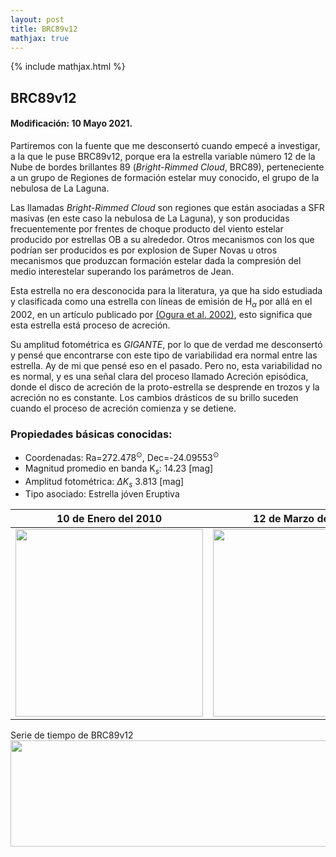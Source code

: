 ```yaml
---
layout: post
title: BRC89v12
mathjax: true
---
```

{% include mathjax.html %}

## BRC89v12
#### Modificación: 10 Mayo 2021.

Partiremos con la fuente que me desconsertó cuando empecé a investigar, a la que le puse BRC89v12, porque era la estrella variable número 12 de la Nube de bordes brillantes 89 (*Bright-Rimmed Cloud*, BRC89), perteneciente a un grupo de Regiones de formación estelar muy conocido, el grupo de la nebulosa de La Laguna.

Las llamadas *Bright-Rimmed Cloud* son regiones que están asociadas a SFR masivas (en este caso la nebulosa de La Laguna), y son producidas frecuentemente por frentes de choque producto del viento estelar producido por estrellas OB a su alrededor. Otros mecanismos con los que podrían ser producidos es por explosion de Super Novas u otros mecanismos que produzcan formación estelar dada la compresión del medio interestelar superando los parámetros de Jean. 

Esta estrella no era desconocida para la literatura, ya que ha sido estudiada y clasificada como una estrella con líneas de emisión de H$_\alpha$ por allá en el 2002, en un artículo publicado por [(Ogura et al. 2002)](http://simbad.u-strasbg.fr/simbad/sim-id?Ident=%402517934&Name=%5bOSP2002%5d%20BRC%2089%20%209&submit=submit), esto significa que esta estrella está proceso de acreción. 

Su amplitud fotométrica es *GIGANTE*, por lo que de verdad me desconsertó y pensé que encontrarse con este tipo de variabilidad era normal entre las estrella. Ay de mi que pensé eso en el pasado. Pero no, esta variabilidad no es normal, y es una señal clara del proceso llamado Acreción episódica, donde el disco de acreción de la proto-estrella se desprende en trozos y la acreción no es constante. Los cambios drásticos de su brillo suceden cuando el proceso de acreción comienza y se detiene. 

### Propiedades básicas conocidas:
- Coordenadas:  Ra=272.478$^{\odot}$,  Dec=-24.09553$^{\odot}$ 
- Magnitud promedio en banda K$_s$: 14.23 [mag]
- Amplitud fotométrica: $\Delta K_{s}$ 3.813 [mag]
- Tipo asociado: Estrella jóven Eruptiva

 10 de Enero del 2010 | 12 de Marzo del 2015
:---: | :---:
<img src="https://raw.githubusercontent.com/nicomedinap/nicomedinap.github.io/master/imagenes/BRC89v12/BRC89v12_1.jpg" width="300"/> | <img src="https://raw.githubusercontent.com/nicomedinap/nicomedinap.github.io/master/imagenes/BRC89v12/BRC89v12_2.jpg" width="300"/>

Serie de tiempo de BRC89v12
<img src="https://raw.githubusercontent.com/nicomedinap/nicomedinap.github.io/master/imagenes/BRC89v12/BRC89v12_lc.png" width="700" height="170" /> 